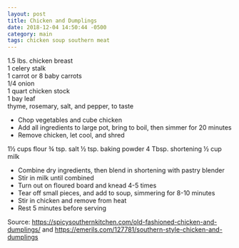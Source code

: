 ```yaml
---
layout: post
title: Chicken and Dumplings
date: 2018-12-04 14:50:44 -0500
category: main
tags: chicken soup southern meat
---
```

1.5 lbs. chicken breast  
1 celery stalk  
1 carrot or 8 baby carrots  
1/4 onion  
1 quart chicken stock  
1 bay leaf  
thyme, rosemary, salt, and pepper, to taste  
<ul>
 	<li>Chop vegetables and cube chicken</li>
 	<li>Add all ingredients to large pot, bring to boil, then simmer for 20 minutes</li>
 	<li>Remove chicken, let cool, and shred</li>
</ul>
1½ cups flour  
¾ tsp. salt  
½ tsp. baking powder  
4 Tbsp. shortening  
½ cup milk  
<ul>
 	<li>Combine dry ingredients, then blend in shortening with pastry blender</li>
 	<li>Stir in milk until combined</li>
 	<li>Turn out on floured board and knead 4-5 times</li>
 	<li>Tear off small pieces, and add to soup, simmering for 8-10 minutes</li>
 	<li>Stir in chicken and remove from heat</li>
 	<li>Rest 5 minutes before serving</li>
</ul>
Source: <a href="https://spicysouthernkitchen.com/old-fashioned-chicken-and-dumplings/">https://spicysouthernkitchen.com/old-fashioned-chicken-and-dumplings/</a> and <a href="https://emerils.com/127781/southern-style-chicken-and-dumplings">https://emerils.com/127781/southern-style-chicken-and-dumplings</a>
